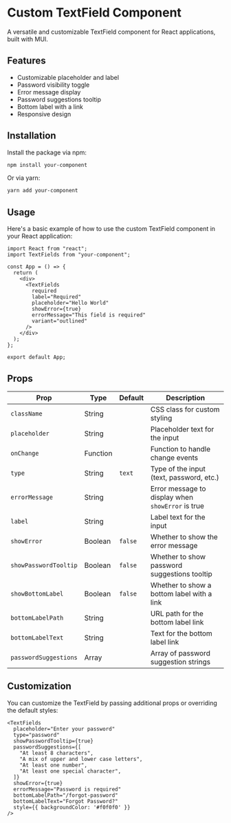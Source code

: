 # Custom TextField Component

A versatile and customizable TextField component for React applications, built with MUI.

## Features

- Customizable placeholder and label
- Password visibility toggle
- Error message display
- Password suggestions tooltip
- Bottom label with a link
- Responsive design

## Installation

Install the package via npm:

```bash
npm install your-component
```

Or via yarn:

```bash
yarn add your-component
```

## Usage

Here's a basic example of how to use the custom TextField component in your React application:

```
import React from "react";
import TextFields from "your-component";

const App = () => {
  return (
    <div>
      <TextFields
        required
        label="Required"
        placeholder="Hello World"
        showError={true}
        errorMessage="This field is required"
        variant="outlined"
      />
    </div>
  );
};

export default App;
```

## Props

| Prop                  | Type     | Default | Description                                       |
| --------------------- | -------- | ------- | ------------------------------------------------- |
| `className`           | String   |         | CSS class for custom styling                      |
| `placeholder`         | String   |         | Placeholder text for the input                    |
| `onChange`            | Function |         | Function to handle change events                  |
| `type`                | String   | `text`  | Type of the input (text, password, etc.)          |
| `errorMessage`        | String   |         | Error message to display when `showError` is true |
| `label`               | String   |         | Label text for the input                          |
| `showError`           | Boolean  | `false` | Whether to show the error message                 |
| `showPasswordTooltip` | Boolean  | `false` | Whether to show password suggestions tooltip      |
| `showBottomLabel`     | Boolean  | `false` | Whether to show a bottom label with a link        |
| `bottomLabelPath`     | String   |         | URL path for the bottom label link                |
| `bottomLabelText`     | String   |         | Text for the bottom label link                    |
| `passwordSuggestions` | Array    |         | Array of password suggestion strings              |

## Customization

You can customize the TextField by passing additional props or overriding the default styles:

```
<TextFields
  placeholder="Enter your password"
  type="password"
  showPasswordTooltip={true}
  passwordSuggestions={[
    "At least 8 characters",
    "A mix of upper and lower case letters",
    "At least one number",
    "At least one special character",
  ]}
  showError={true}
  errorMessage="Password is required"
  bottomLabelPath="/forgot-password"
  bottomLabelText="Forgot Password?"
  style={{ backgroundColor: '#f0f0f0' }}
/>
```

